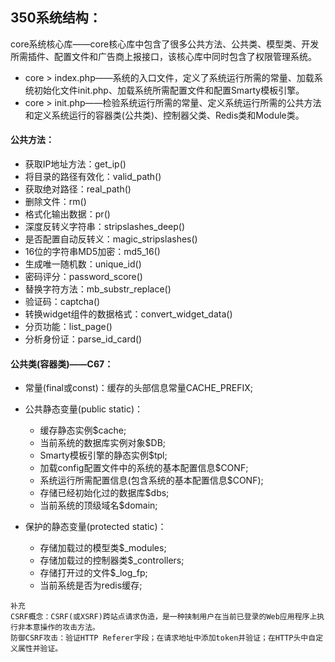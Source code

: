 ## 350系统结构：
core系统核心库——core核心库中包含了很多公共方法、公共类、模型类、开发所需插件、配置文件和广告商上报接口，该核心库中同时包含了权限管理系统。
- core > index.php——系统的入口文件，定义了系统运行所需的常量、加载系统初始化文件init.php、加载系统所需配置文件和配置Smarty模板引擎。
- core > init.php——检验系统运行所需的常量、定义系统运行所需的公共方法和定义系统运行的容器类(公共类)、控制器父类、Redis类和Module类。

#### 公共方法：

- 获取IP地址方法：get_ip()
- 将目录的路径有效化：valid_path()
- 获取绝对路径：real_path()
- 删除文件：rm()
- 格式化输出数据：pr()
- 深度反转义字符串：stripslashes_deep()
- 是否配置自动反转义：magic_stripslashes()
- 16位的字符串MD5加密：md5_16()
- 生成唯一随机数：unique_id()
- 密码评分：password_score()
- 替换字符方法：mb_substr_replace()
- 验证码：captcha()
- 转换widget组件的数据格式：convert_widget_data()
- 分页功能：list_page()
- 分析身份证：parse_id_card()

#### 公共类(容器类)——C67：

- 常量(final或const)：缓存的头部信息常量CACHE_PREFIX;

- 公共静态变量(public static)：
    - 缓存静态实例$cache;
    - 当前系统的数据库实例对象$DB;
    - Smarty模板引擎的静态实例$tpl;
    - 加载config配置文件中的系统的基本配置信息$CONF;
    - 系统运行所需配置信息(包含系统的基本配置信息$CONF);
    - 存储已经初始化过的数据库$dbs;
    - 当前系统的顶级域名$domain;

- 保护的静态变量(protected static)：
    - 存储加载过的模型类$_modules;
    - 存储加载过的控制器类$_controllers;
    - 存储打开过的文件$_log_fp;
    - 当前系统是否为redis缓存;

```
补充
CSRF概念：CSRF(或XSRF)跨站点请求伪造，是一种挟制用户在当前已登录的Web应用程序上执行非本意操作的攻击方法。
防御CSRF攻击：验证HTTP Referer字段；在请求地址中添加token并验证；在HTTP头中自定义属性并验证。

```
